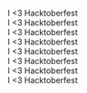 I <3 Hacktoberfest  
I <3 Hacktoberfest  
I <3 Hacktoberfest  
I <3 Hacktoberfest  
I <3 Hacktoberfest  
I <3 Hacktoberfest  
I <3 Hacktoberfest  
I <3 Hacktoberfest  
